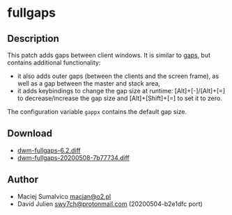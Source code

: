 fullgaps
========

Description
-----------
This patch adds gaps between client windows. It is similar to [gaps](../gaps/),
but contains additional functionality:
* it also adds outer gaps (between the clients and the screen frame), as well
  as a gap between the master and stack area,
* it adds keybindings to change the gap size at runtime: [Alt]+[-]/[Alt]+[=] to
  decrease/increase the gap size and [Alt]+[Shift]+[=] to set it to zero.

The configuration variable `gappx` contains the default gap size.

Download
--------
* [dwm-fullgaps-6.2.diff](dwm-fullgaps-6.2.diff)
* [dwm-fullgaps-20200508-7b77734.diff](dwm-fullgaps-20200508-7b77734.diff)

Author
------
* Maciej Sumalvico <macjan@o2.pl>
* David Julien <swy7ch@protonmail.com> (20200504-b2e1dfc port)
